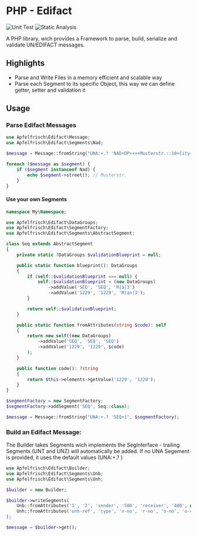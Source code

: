 # PHP - Edifact

![Unit Test](https://github.com/Apfelfrisch/Edifact/actions/workflows/phpunit.yml/badge.svg)
![Static Analysis](https://github.com/Apfelfrisch/Edifact/actions/workflows/psalm.yml/badge.svg)

A PHP library, wich provides a Framework to parse, build, serialize and validate UN/EDIFACT messages.

## Highlights
* Parse and Write Files in a memory efficient and scalable way 
* Parse each Segment to its specific Object, this way we can define getter, setter and validation it

## Usage

### Parse Edifact Messages

```php
use Apfelfrisch\Edifact\Message;
use Apfelfrisch\Edifact\Segments\Nad;

$message = Message::fromString("UNA:+.? 'NAD+DP++++Musterstr.::10+City++12345+DE");

foreach ($message as $segment) {
    if ($segment instanceof Nad) {
        echo $segment->street(); // Musterstr.
    }
}
```

#### Use your own Segments

```php
namespace My\Namespace;

use Apfelfrisch\Edifact\DataGroups;
use Apfelfrisch\Edifact\SegmentFactory;
use Apfelfrisch\Edifact\Segments\AbstractSegment;

class Seq extends AbstractSegment
{
    private static ?DataGroups $validationBlueprint = null;

    public static function blueprint(): DataGroups
    {
        if (self::$validationBlueprint === null) {
            self::$validationBlueprint = (new DataGroups)
                ->addValue('SEQ', 'SEQ', 'M|a|3')
                ->addValue('1229', '1229', 'M|an|3');
        }

        return self::$validationBlueprint;
    }

    public static function fromAttributes(string $code): self
    {
        return new self((new DataGroups)
            ->addValue('SEQ', 'SEQ', 'SEQ')
            ->addValue('1229', '1229', $code)
        );
    }

    public function code(): ?string
    {
        return $this->elements->getValue('1229', '1229');
    }
}

$segmentFactory = new SegmentFactory;
$segmentFactory->addSegment('SEQ', Seq::class);

$message = Message::fromString("UNA:+.? 'SEQ+1", $segmentFactory);
```


### Build an Edifact Message:

The Builder takes Segments wich implements the SegInterface - trailing Segments (UNT and UNZ) will automatically be added. 
If no UNA Segement is provided, it uses the default values (UNA:+.? )

```php
use Apfelfrisch\Edifact\Builder;
use Apfelfrisch\Edifact\Segments\Unb;
use Apfelfrisch\Edifact\Segments\Unh;

$builder = new Builder;

$builder->writeSegments(
    Unb::fromAttributes('1', '2', 'sender', '500', 'receiver', '400', new DateTime('2021-01-01 12:01:01'), 'unb-ref'),
    Unh::fromAttributes('unh-ref', 'type', 'v-no', 'r-no', 'o-no', 'o-co')
);

$message = $builder->get();
```
